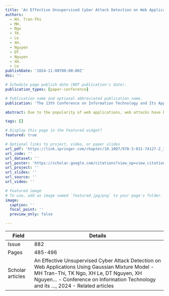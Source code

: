 ```yaml
---
title: 'An Effective Unsupervised Cyber Attack Detection on Web Applications Using Gaussian Mixture Model'
authors:
  - KH. Tran-Thi
  - MH.
  - Ngo
  - TK.
  - Le
  - XH.
  - Nguyen
  - DT.
  - Nguyen
  - XH.
  - Le
publishDate: '2024-11-08T00:00:00Z'
doi: ''

# Schedule page publish date (NOT publication's date).
publication_types: [paper-conference]

# Publication name and optional abbreviated publication name.
publication: 'The 13th Conference on Information Technology and Its Applications'

abstract: Due to the popularity of web applications, web attacks have become more prevalent and sophisticated, which poses a threat to cyber security. Many works have proposed training a supervised learning model to detect these attacks, which has also been demonstrated to deliver a high detection rate. However, this methodology is challenging to deploy in the real world. Firstly, it demands a sufficiently annotated dataset, which is often difficult and costly to collect. Secondly, a supervised learning-based detection system could only detect new variants of known attacks while unable to detect novel attack types. Recognizing these challenges, this paper introduces an unsupervised approach that employs a Gaussian Mixture Model (GMM) for web attack detection. This approach not only eliminates the need for annotated datasets but also improves the ability to detect zero-day attacks, as it only requires training on normal …

tags: []

# Display this page in the Featured widget?
featured: true

# Optional links to project, video, or paper slides
url_pdf: 'https://link.springer.com/chapter/10.1007/978-3-031-74127-2_39'
url_code: ''
url_dataset: ''
url_poster: 'https://scholar.google.com/citations?view_op=view_citation&hl=en&user=6bDvWw0AAAAJ&pagesize=100&citation_for_view=6bDvWw0AAAAJ:lSLTfruPkqcC'
url_project: ''
url_slides: ''
url_source: ''
url_video: ''

# Featured image
# To use, add an image named `featured.jpg/png` to your page's folder.
image:
  caption: ''
  focal_point: ''
  preview_only: false

---
```


|Field|Details|
|-----|-------|
|Issue|882|
|Pages|485-496|
|Scholar articles|An Effective Unsupervised Cyber Attack Detection on Web Applications Using Gaussian Mixture Model - MH Tran-Thi, TK Ngo, XH Le, DT Nguyen, XH Nguyen… - Conference on Information Technology and its …, 2024 - Related articles|
